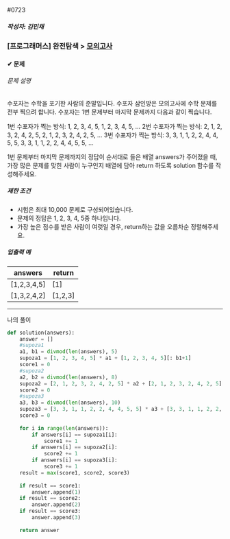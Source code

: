 #0723

##### 작성자: 김민채

### [프로그래머스] 완전탐색 > [모의고사]( https://programmers.co.kr/learn/courses/30/lessons/42840)



#### ✔ 문제

###### 문제 설명

수포자는 수학을 포기한 사람의 준말입니다. 수포자 삼인방은 모의고사에 수학 문제를 전부 찍으려 합니다. 수포자는 1번 문제부터 마지막 문제까지 다음과 같이 찍습니다.

1번 수포자가 찍는 방식: 1, 2, 3, 4, 5, 1, 2, 3, 4, 5, ...
2번 수포자가 찍는 방식: 2, 1, 2, 3, 2, 4, 2, 5, 2, 1, 2, 3, 2, 4, 2, 5, ...
3번 수포자가 찍는 방식: 3, 3, 1, 1, 2, 2, 4, 4, 5, 5, 3, 3, 1, 1, 2, 2, 4, 4, 5, 5, ...

1번 문제부터 마지막 문제까지의 정답이 순서대로 들은 배열 answers가 주어졌을 때, 가장 많은 문제를 맞힌 사람이 누구인지 배열에 담아 return 하도록 solution 함수를 작성해주세요.

##### 제한 조건

- 시험은 최대 10,000 문제로 구성되어있습니다.
- 문제의 정답은 1, 2, 3, 4, 5중 하나입니다.
- 가장 높은 점수를 받은 사람이 여럿일 경우, return하는 값을 오름차순 정렬해주세요.

##### 입출력 예

| answers     | return  |
| ----------- | ------- |
| [1,2,3,4,5] | [1]     |
| [1,3,2,4,2] | [1,2,3] |

---

나의 풀이

```python
def solution(answers):
    answer = []
    #supoza1
    a1, b1 = divmod(len(answers), 5)
    supoza1 = [1, 2, 3, 4, 5] * a1 + [1, 2, 3, 4, 5][: b1+1]
    score1 = 0
    #supoza2
    a2, b2 = divmod(len(answers), 8)
    supoza2 = [2, 1, 2, 3, 2, 4, 2, 5] * a2 + [2, 1, 2, 3, 2, 4, 2, 5][: b2+1]
    score2 = 0
    #supoza3
    a3, b3 = divmod(len(answers), 10)
    supoza3 = [3, 3, 1, 1, 2, 2, 4, 4, 5, 5] * a3 + [3, 3, 1, 1, 2, 2, 4, 4, 5, 5][: b3+1]
    score3 = 0
    
    for i in range(len(answers)):
        if answers[i] == supoza1[i]:
            score1 += 1
        if answers[i] == supoza2[i]:
            score2 += 1
        if answers[i] == supoza3[i]:
            score3 += 1
    result = max(score1, score2, score3)
    
    if result == score1:
        answer.append(1)
    if result == score2:
        answer.append(2)
    if result == score3:
        answer.append(3)
        
    return answer
```

